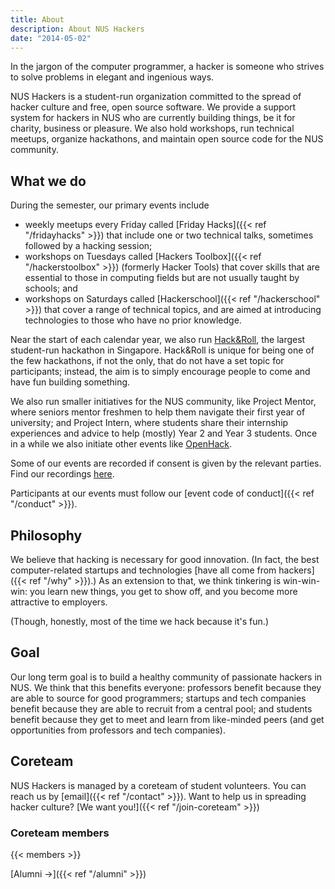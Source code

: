 ```yaml
---
title: About
description: About NUS Hackers
date: "2014-05-02"
---
```


In the jargon of the computer programmer, a hacker is someone who strives to solve problems in elegant and ingenious ways.

NUS Hackers is a student-run organization committed to the spread of hacker culture and free, open source software. We provide a support system for hackers in NUS who are currently building things, be it for charity, business or pleasure. We also hold workshops, run technical meetups, organize hackathons, and maintain open source code for the NUS community.

## What we do

During the semester, our primary events include

- weekly meetups every Friday called [Friday Hacks]({{< ref "/fridayhacks" >}}) that include one or two technical talks, sometimes followed by a hacking session;
- workshops on Tuesdays called [Hackers Toolbox]({{< ref "/hackerstoolbox" >}}) (formerly Hacker Tools) that cover skills that are essential to those in computing fields but are not usually taught by schools; and
- workshops on Saturdays called [Hackerschool]({{< ref "/hackerschool" >}}) that cover a range of technical topics, and are aimed at introducing technologies to those who have no prior knowledge.

Near the start of each calendar year, we also run [Hack&amp;Roll](https://hacknroll.nushackers.org/), the largest student-run hackathon in Singapore. Hack&Roll is unique for being one of the few hackathons, if not the only, that do not have a set topic for participants; instead, the aim is to simply encourage people to come and have fun building something.

We also run smaller initiatives for the NUS community, like Project Mentor, where seniors mentor freshmen to help them navigate their first year of university; and Project Intern, where students share their internship experiences and advice to help (mostly) Year 2 and Year 3 students. Once in a while we also initiate other events like [OpenHack](https://openhack.nushackers.org).

Some of our events are recorded if consent is given by the relevant parties. Find our recordings [here](https://www.youtube.com/@NUSHackersChannel/playlists).

Participants at our events must follow our [event code of conduct]({{< ref "/conduct" >}}).

## Philosophy

We believe that hacking is necessary for good innovation. (In fact, the best computer-related startups and technologies [have all come from hackers]({{< ref "/why" >}}).) As an extension to that, we think tinkering is win-win-win: you learn new things, you get to show off, and you become more attractive to employers.

(Though, honestly, most of the time we hack because it's fun.)

## Goal

Our long term goal is to build a healthy community of passionate hackers in NUS. We think that this benefits everyone: professors benefit because they are able to source for good programmers; startups and tech companies benefit because they are able to recruit from a central pool; and students benefit because they get to meet and learn from like-minded peers (and get opportunities from professors and tech companies).

## Coreteam

NUS Hackers is managed by a coreteam of student volunteers. You can reach us by [email]({{< ref "/contact" >}}). Want to help us in spreading hacker culture? [We want you!]({{< ref "/join-coreteam" >}})

### Coreteam members

{{< members >}}

[Alumni →]({{< ref "/alumni" >}})
